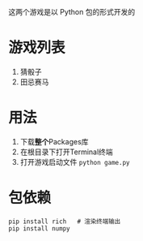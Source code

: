 这两个游戏是以 Python 包的形式开发的

# 游戏列表

1. 猜骰子
2. 田忌赛马

# 用法

1. 下载**整个**Packages库
2. 在根目录下打开Terminal终端
3. 打开游戏启动文件 `python game.py`

# 包依赖

```shell
pip install rich   # 渲染终端输出
pip install numpy 
```